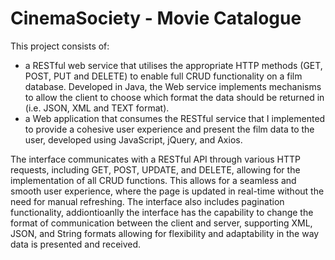 # CinemaSociety - Movie Catalogue

This project consists of:
* a RESTful web service that utilises the appropriate HTTP methods (GET, POST, PUT and DELETE) to enable full CRUD functionality on a film database. Developed in Java, the Web service implements mechanisms to allow the client to choose which format the data should be returned in (i.e. JSON, XML and TEXT format).
* a Web application that consumes the RESTful service that I implemented to provide a cohesive user experience and present the film data to the user, developed using JavaScript, jQuery, and Axios.

The interface communicates with a RESTful API through various HTTP requests, including GET, POST, UPDATE, and DELETE, allowing for the implementation of all CRUD functions. This allows for a seamless and smooth user experience, where the page is updated in real-time without the need for manual refreshing.
The interface also includes pagination functionality, addiontioanlly the interface has the capability to change the format of communication between the client and server, supporting XML, JSON, and String formats allowing for flexibility and adaptability in the way data is presented and received.
